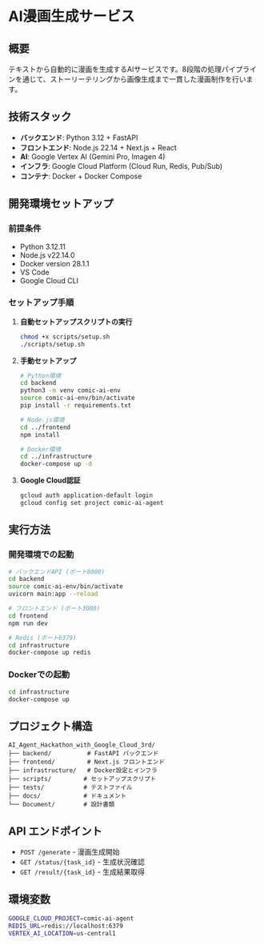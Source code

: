 # AI漫画生成サービス

## 概要
テキストから自動的に漫画を生成するAIサービスです。8段階の処理パイプラインを通じて、ストーリーテリングから画像生成まで一貫した漫画制作を行います。

## 技術スタック
- **バックエンド**: Python 3.12 + FastAPI
- **フロントエンド**: Node.js 22.14 + Next.js + React
- **AI**: Google Vertex AI (Gemini Pro, Imagen 4)
- **インフラ**: Google Cloud Platform (Cloud Run, Redis, Pub/Sub)
- **コンテナ**: Docker + Docker Compose

## 開発環境セットアップ

### 前提条件
- Python 3.12.11
- Node.js v22.14.0
- Docker version 28.1.1
- VS Code
- Google Cloud CLI

### セットアップ手順

1. **自動セットアップスクリプトの実行**
   ```bash
   chmod +x scripts/setup.sh
   ./scripts/setup.sh
   ```

2. **手動セットアップ**
   ```bash
   # Python環境
   cd backend
   python3 -m venv comic-ai-env
   source comic-ai-env/bin/activate
   pip install -r requirements.txt
   
   # Node.js環境
   cd ../frontend
   npm install
   
   # Docker環境
   cd ../infrastructure
   docker-compose up -d
   ```

3. **Google Cloud認証**
   ```bash
   gcloud auth application-default login
   gcloud config set project comic-ai-agent
   ```

## 実行方法

### 開発環境での起動
```bash
# バックエンドAPI (ポート8000)
cd backend
source comic-ai-env/bin/activate
uvicorn main:app --reload

# フロントエンド (ポート3000)
cd frontend
npm run dev

# Redis (ポート6379)
cd infrastructure
docker-compose up redis
```

### Dockerでの起動
```bash
cd infrastructure
docker-compose up
```

## プロジェクト構造
```
AI_Agent_Hackathon_with_Google_Cloud_3rd/
├── backend/          # FastAPI バックエンド
├── frontend/         # Next.js フロントエンド
├── infrastructure/   # Docker設定とインフラ
├── scripts/         # セットアップスクリプト
├── tests/           # テストファイル
├── docs/            # ドキュメント
└── Document/        # 設計書類
```

## API エンドポイント
- `POST /generate` - 漫画生成開始
- `GET /status/{task_id}` - 生成状況確認
- `GET /result/{task_id}` - 生成結果取得

## 環境変数
```bash
GOOGLE_CLOUD_PROJECT=comic-ai-agent
REDIS_URL=redis://localhost:6379
VERTEX_AI_LOCATION=us-central1
```